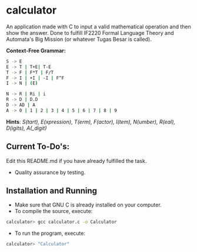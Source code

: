 # calculator

An application made with C to input a valid mathematical operation and then show the answer.
Done to fulfill IF2220 Formal Language Theory and Automata's Big Mission (or whatever Tugas Besar is called).

**Context-Free Grammar:**
```bash
S -> E 
E -> T | T+E| T-E 
T -> F | F*T | F/T 
F -> I | +I | -I | F^F 
I -> N | (E) 

N -> R | Ri | i 
R -> D | D.D 
D -> AD | A 
A -> 0 | 1 | 2 | 3 | 4 | 5 | 6 | 7 | 8 | 9
```
**Hints**: _S(tart), E(xpression), T(erm), F(actor), I(tem), N(umber), R(eal), D(igits), A(\_digit)_

## Current To-Do's:

Edit this README.md if you have already fulfilled the task.
* Quality assurance by testing.

## Installation and Running
* Make sure that GNU C is already installed on your computer.
* To compile the source, execute:
``` bash
calculator> gcc calculator.c -o Calculator
```
* To run the program, execute:
``` bash
calculator> "Calculator"
```
